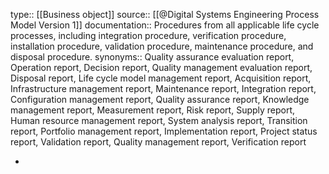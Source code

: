 type:: [[Business object]]
source:: [[@Digital Systems Engineering Process Model Version 1]]
documentation:: Procedures from all applicable life cycle processes, including integration procedure, verification procedure, installation procedure, validation procedure, maintenance procedure, and disposal procedure.
synonyms:: Quality assurance evaluation report, Operation report, Decision report, Quality management evaluation report, Disposal report, Life cycle model management report, Acquisition report, Infrastructure management report, Maintenance report, Integration report, Configuration management report, Quality assurance report, Knowledge management report, Measurement report, Risk report, Supply report, Human resource management report, System analysis report, Transition report, Portfolio management report, Implementation report, Project status report, Validation report, Quality management report, Verification report

-